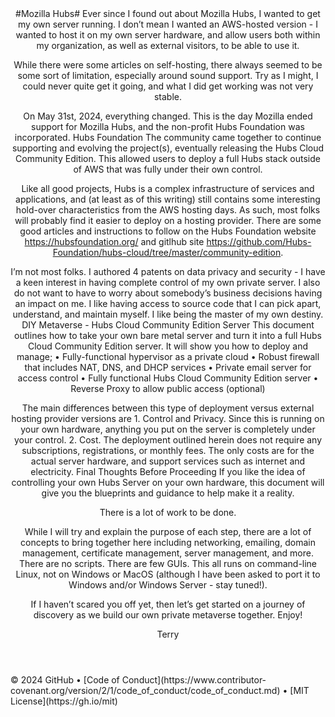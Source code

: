 <header>
#Mozilla Hubs#
Ever since I found out about Mozilla Hubs, I wanted to get my own server running. I don’t mean I wanted an AWS-hosted version - I wanted to host it on my own server hardware, and allow users both within my organization, as well as external visitors, to be able to use it.

While there were some articles on self-hosting, there always seemed to be some sort of limitation, especially around sound support. Try as I might, I could never quite get it going, and what I did get working was not very stable.

On May 31st, 2024, everything changed. This is the day Mozilla ended support for Mozilla Hubs, and the non-profit Hubs Foundation was incorporated. 
Hubs Foundation
The community came together to continue supporting and evolving the project(s), eventually releasing the Hubs Cloud Community Edition. This allowed users to deploy a full Hubs stack outside of AWS that was fully under their own control.

Like all good projects, Hubs is a complex infrastructure of services and applications, and (at least as of this writing) still contains some interesting hold-over characteristics from the AWS hosting days. As such, most folks will probably find it easier to deploy on a hosting provider. There are some good articles and instructions to follow on the Hubs Foundation website 
https://hubsfoundation.org/
and gitlhub site 
https://github.com/Hubs-Foundation/hubs-cloud/tree/master/community-edition. 

I’m not most folks. I authored 4 patents on data privacy and security - I have a keen interest in having complete control of my own private server. I also do not want to have to worry about somebody’s business decisions having an impact on me. I like having access to source code that I can pick apart, understand, and maintain myself. I like being the master of my own destiny.
DIY Metaverse - Hubs Cloud Community Edition Server
This document outlines how to take your own bare metal server and turn it into a full Hubs Cloud Community Edition server. It will show you how to deploy and manage;
    • Fully-functional hypervisor as a private cloud
    • Robust firewall that includes NAT, DNS, and DHCP services
    • Private email server for access control
    • Fully functional Hubs Cloud Community Edition server
    • Reverse Proxy to allow public access (optional)

The main differences between this type of deployment versus external hosting provider versions are
    1. Control and Privacy. Since this is running on your own hardware, anything you put on the server is completely under your control. 
    2. Cost. The deployment outlined herein does not require any subscriptions, registrations, or monthly fees. The only costs are for the actual server hardware, and support services such as internet and electricity. 
Final Thoughts Before Proceeding
If you like the idea of controlling your own Hubs Server on your own hardware, this document will give you the blueprints and guidance to help make it a reality. 

There is a lot of work to be done. 

While I will try and explain the purpose of each step, there are a lot of concepts to bring together here including networking, emailing, domain management, certificate management, server management, and more. There are no scripts. There are few GUIs. This all runs on command-line Linux, not on Windows or MacOS (although I have been asked to port it to Windows and/or Windows Server - stay tuned!). 

If I haven’t scared you off yet, then let’s get started on a journey of discovery as we build our own private metaverse together. Enjoy!

Terry
</header>
&copy; 2024 GitHub &bull; [Code of Conduct](https://www.contributor-covenant.org/version/2/1/code_of_conduct/code_of_conduct.md) &bull; [MIT License](https://gh.io/mit)

</footer>
